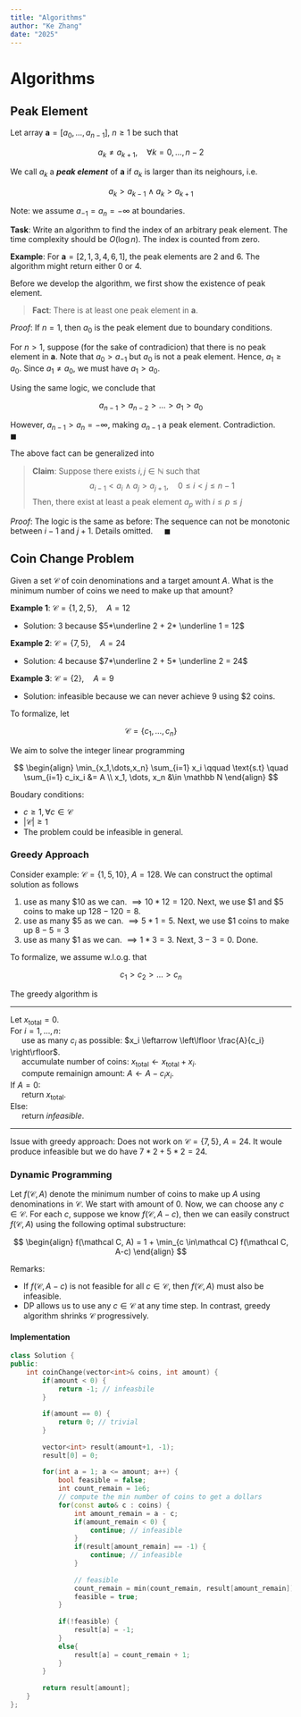 ```yaml
---
title: "Algorithms"
author: "Ke Zhang"
date: "2025"
---
```


# Algorithms

## Peak Element

Let array $\mathbf a = [a_0, \dots, a_{n-1}], \: n \ge 1$ be such that

$$
a_k \ne a_{k+1}, \quad \forall k = 0,\dots,n-2
$$

We call $a_k$ a ***peak element*** of $\mathbf a$ if $a_k$ is larger than its neighours, i.e.

$$
a_k > a_{k-1} \:\land\: a_k > a_{k+1}
$$

Note: we assume $a_{-1} = a_n = - \infty$ at boundaries.

**Task**: Write an algorithm to find the index of an arbitrary peak element. The time complexity should be $O(\log n)$. The index is counted from zero.

**Example**: For $\mathbf a = [2, 1, 3, 4, 6, 1]$, the peak elements are 2 and 6. The algorithm might return either 0 or 4.

Before we develop the algorithm, we first show the existence of peak element.

> **Fact**: There is at least one peak element in $\mathbf a$.

*Proof*: If $n=1$, then $a_0$ is the peak element due to boundary conditions.

For $n > 1$, suppose (for the sake of contradicion) that there is no peak element in $\mathbf a$. Note that $a_0 > a_{-1}$ but $a_0$ is not a peak element. Hence, $a_1 \ge a_0$. Since $a_1 \ne a_0$, we must have $a_1 > a_0$.

Using the same logic, we conclude that

$$
a_{n-1} > a_{n-2} > \dots > a_1 > a_0
$$

However, $a_{n-1} > a_n = -\infty$, making $a_{n-1}$ a peak element. Contradiction. $\quad\blacksquare$

The above fact can be generalized into

> **Claim**: Suppose there exists $i,j \in\mathbb N$ such that
> $$
>   a_{i-1} < a_{i} \:\land\: a_{j} > a_{j+1}, \quad 0 \le i < j \le n-1
> $$
> Then, there exist at least a peak element $a_p$ with $i \le p \le j$

*Proof*: The logic is the same as before: The sequence can not be monotonic between $i-1$ and $j+1$. Details omitted. $\quad\blacksquare$

## Coin Change Problem

Given a set $\mathcal C$ of coin denominations and a target amount $A$. What is the minimum number of coins we need to make up that amount?

**Example 1**: $\mathcal C = \{1,2,5\}, \quad A = 12$

* Solution: $3$ because $5*\underline 2 + 2* \underline 1 = 12$

**Example 2**: $\mathcal C = \{7,5\}, \quad A = 24$

* Solution: $4$ because $7*\underline 2 + 5* \underline 2 = 24$

**Example 3**: $\mathcal C = \{2\}, \quad A = 9$

* Solution: infeasible because we can never achieve 9 using \$2 coins.

To formalize, let

$$
\mathcal C = \{c_1, \dots, c_n\}
$$

We aim to solve the integer linear programming

$$
\begin{align}
\min_{x_1,\dots,x_n} \sum_{i=1} x_i
\qquad \text{s.t} \quad
\sum_{i=1} c_ix_i &= A \\
x_1, \dots, x_n &\in \mathbb N
\end{align}
$$

Boudary conditions:

* $c \ge 1, \forall c \in\mathcal C$
* $\vert\mathcal C\vert \ge 1$
* The problem could be infeasible in general.

### Greedy Approach

Consider example: $\mathcal C = \{1,5,10\}, \: A = 128$. We can construct the optimal solution as follows

1. use as many \$10 as we can. $\implies 10*12 = 120$. Next, we use \$1 and \$5 coins to make up $128-120=8$.
1. use as many \$5 as we can. $\implies 5*1 = 5$. Next, we use \$1 coins to make up $8-5=3$
1. use as many \$1 as we can. $\implies 1*3 = 3$. Next, $3-3=0$. Done.

To formalize, we assume w.l.o.g. that

$$
c_1 > c_2 > \dots > c_n
$$

The greedy algorithm is

---

Let $x_\text{total} = 0$.  
For $i = 1,\dots,n$:  
$\quad$ use as many $c_i$ as possible: $x_i \leftarrow \left\lfloor \frac{A}{c_i} \right\rfloor$.  
$\quad$ accumulate number of coins: $x_\text{total} \leftarrow x_\text{total} + x_i$.  
$\quad$ compute remainign amount: $A \leftarrow A - c_i x_i$.  
If $A = 0$:  
$\quad$ return $x_\text{total}$.  
Else:  
$\quad$ return *infeasible*.

---

Issue with greedy approach: Does not work on $\mathcal C = \{7,5\}, \: A = 24$. It woule produce infeasible but we do have $7*2 + 5*2 = 24$.

### Dynamic Programming

Let $f(\mathcal C, A)$ denote the minimum number of coins to make up $A$ using denominations in $\mathcal C$. We start with amount of 0. Now, we can choose any $c\in\mathcal C$. For each $c$, suppose we know $f(\mathcal C, A-c)$, then we can easily construct $f(\mathcal C, A)$ using the following optimal substructure:

$$
\begin{align}
f(\mathcal C, A) =
1 + \min_{c \in\mathcal C} f(\mathcal C, A-c)
\end{align}
$$

Remarks:

* If $f(\mathcal C, A-c)$ is not feasible for all $c\in\mathcal C$, then $f(\mathcal C, A)$ must also be infeasible.
* DP allows us to use any $c\in\mathcal C$ at any time step. In contrast, greedy algorithm shrinks $\mathcal C$ progressively.

#### Implementation

```c++
class Solution {
public:
	int coinChange(vector<int>& coins, int amount) {
		if(amount < 0) {
			return -1; // infeasbile
		}
		
		if(amount == 0) {
			return 0; // trivial
		}
		
		vector<int> result(amount+1, -1);
		result[0] = 0;
		
		for(int a = 1; a <= amount; a++) {
			bool feasible = false;
			int count_remain = 1e6;
			// compute the min number of coins to get a dollars
			for(const auto& c : coins) {
				int amount_remain = a - c;
				if(amount_remain < 0) {
					continue; // infeasible
				}
				if(result[amount_remain] == -1) {
					continue; // infeasible
				}
				
				// feasible
				count_remain = min(count_remain, result[amount_remain]);
				feasible = true;
			}
			
			if(!feasible) {
				result[a] = -1;
			}
			else{
				result[a] = count_remain + 1;
			}
		}
		
		return result[amount];
	}
};
```